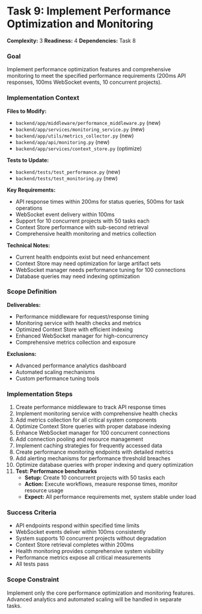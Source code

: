 # Task 9: Implement Performance Optimization and Monitoring

**Complexity:** 3
**Readiness:** 4
**Dependencies:** Task 8

### Goal

Implement performance optimization features and comprehensive monitoring to meet the specified performance requirements (200ms API responses, 100ms WebSocket events, 10 concurrent projects).

### Implementation Context

**Files to Modify:**

- `backend/app/middleware/performance_middleware.py` (new)
- `backend/app/services/monitoring_service.py` (new)
- `backend/app/utils/metrics_collector.py` (new)
- `backend/app/api/monitoring.py` (new)
- `backend/app/services/context_store.py` (optimize)

**Tests to Update:**

- `backend/tests/test_performance.py` (new)
- `backend/tests/test_monitoring.py` (new)

**Key Requirements:**

- API response times within 200ms for status queries, 500ms for task operations
- WebSocket event delivery within 100ms
- Support for 10 concurrent projects with 50 tasks each
- Context Store performance with sub-second retrieval
- Comprehensive health monitoring and metrics collection

**Technical Notes:**

- Current health endpoints exist but need enhancement
- Context Store may need optimization for large artifact sets
- WebSocket manager needs performance tuning for 100 connections
- Database queries may need indexing optimization

### Scope Definition

**Deliverables:**

- Performance middleware for request/response timing
- Monitoring service with health checks and metrics
- Optimized Context Store with efficient indexing
- Enhanced WebSocket manager for high-concurrency
- Comprehensive metrics collection and exposure

**Exclusions:**

- Advanced performance analytics dashboard
- Automated scaling mechanisms
- Custom performance tuning tools

### Implementation Steps

1. Create performance middleware to track API response times
2. Implement monitoring service with comprehensive health checks
3. Add metrics collection for all critical system components
4. Optimize Context Store queries with proper database indexing
5. Enhance WebSocket manager for 100 concurrent connections
6. Add connection pooling and resource management
7. Implement caching strategies for frequently accessed data
8. Create performance monitoring endpoints with detailed metrics
9. Add alerting mechanisms for performance threshold breaches
10. Optimize database queries with proper indexing and query optimization
11. **Test: Performance benchmarks**
    - **Setup:** Create 10 concurrent projects with 50 tasks each
    - **Action:** Execute workflows, measure response times, monitor resource usage
    - **Expect:** All performance requirements met, system stable under load

### Success Criteria

- API endpoints respond within specified time limits
- WebSocket events deliver within 100ms consistently
- System supports 10 concurrent projects without degradation
- Context Store retrieval completes within 200ms
- Health monitoring provides comprehensive system visibility
- Performance metrics expose all critical measurements
- All tests pass

### Scope Constraint

Implement only the core performance optimization and monitoring features. Advanced analytics and automated scaling will be handled in separate tasks.
